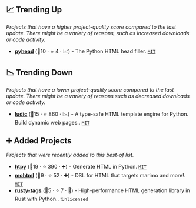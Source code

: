 ## 📈 Trending Up

_Projects that have a higher project-quality score compared to the last update. There might be a variety of reasons, such as increased downloads or code activity._

- <b><a href="https://github.com/CheeseCake87/pyhead">pyhead</a></b> (🥈10 ·  ⭐ 4 · 📈) - The Python HTML head filler. <code><a href="http://bit.ly/34MBwT8">MIT</a></code>

## 📉 Trending Down

_Projects that have a lower project-quality score compared to the last update. There might be a variety of reasons such as decreased downloads or code activity._

- <b><a href="https://github.com/getludic/ludic">ludic</a></b> (🥇15 ·  ⭐ 860 · 📉) - A type-safe HTML template engine for Python. Build dynamic web pages.. <code><a href="http://bit.ly/34MBwT8">MIT</a></code>

## ➕ Added Projects

_Projects that were recently added to this best-of list._

- <b><a href="https://github.com/pelme/htpy">htpy</a></b> (🥇19 ·  ⭐ 390 · ➕) - Generate HTML in Python. <code><a href="http://bit.ly/34MBwT8">MIT</a></code>
- <b><a href="https://github.com/koaning/mohtml">mohtml</a></b> (🥈9 ·  ⭐ 52 · ➕) - DSL for HTML that targets marimo and more!. <code><a href="http://bit.ly/34MBwT8">MIT</a></code>
- <b><a href="https://github.com/ndendic/RustyTags">rusty-tags</a></b> (🥉5 ·  ⭐ 7 · 🐣) - High-performance HTML generation library in Rust with Python.. <code>❗Unlicensed</code>


